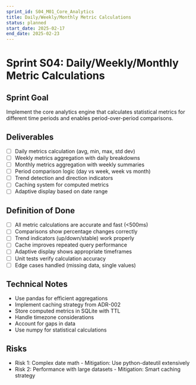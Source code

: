 ```yaml
---
sprint_id: S04_M01_Core_Analytics
title: Daily/Weekly/Monthly Metric Calculations
status: planned
start_date: 2025-02-17
end_date: 2025-02-23
---
```


# Sprint S04: Daily/Weekly/Monthly Metric Calculations

## Sprint Goal
Implement the core analytics engine that calculates statistical metrics for different time periods and enables period-over-period comparisons.

## Deliverables
- [ ] Daily metrics calculation (avg, min, max, std dev)
- [ ] Weekly metrics aggregation with daily breakdowns
- [ ] Monthly metrics aggregation with weekly summaries
- [ ] Period comparison logic (day vs week, week vs month)
- [ ] Trend detection and direction indicators
- [ ] Caching system for computed metrics
- [ ] Adaptive display based on date range

## Definition of Done
- [ ] All metric calculations are accurate and fast (<500ms)
- [ ] Comparisons show percentage changes correctly
- [ ] Trend indicators (up/down/stable) work properly
- [ ] Cache improves repeated query performance
- [ ] Adaptive display shows appropriate timeframes
- [ ] Unit tests verify calculation accuracy
- [ ] Edge cases handled (missing data, single values)

## Technical Notes
- Use pandas for efficient aggregations
- Implement caching strategy from ADR-002
- Store computed metrics in SQLite with TTL
- Handle timezone considerations
- Account for gaps in data
- Use numpy for statistical calculations

## Risks
- Risk 1: Complex date math - Mitigation: Use python-dateutil extensively
- Risk 2: Performance with large datasets - Mitigation: Smart caching strategy
